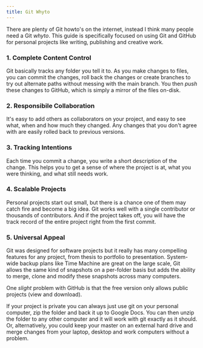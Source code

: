 ```yaml
---
title: Git Whyto
---
```

<p>There are plenty of Git howto's on the internet, instead I think many
people need a Git <em>whyto</em>. This guide is specifically focused on using
Git and GitHub for personal projects like writing, publishing and
creative work.</p>

<h3>1. Complete Content Control</h3>

<p>Git basically tracks any folder you tell it to. As you make changes to
files, you can commit the changes, roll back the changes or create
branches to try out alternate paths without messing with the main
branch. You then <em>push</em> these changes to GitHub, which is simply a
mirror of the files on-disk.</p>

<h3>2. Responsibile Collaboration</h3>

<p>It's easy to add others as collaborators on your project, and easy to
see what, when and how much they changed. Any changes that you don't
agree with are easily rolled back to previous versions.</p>

<h3>3. Tracking Intentions</h3>

<p>Each time you commit a change, you write a short description of the
change. This helps you to get a sense of where the project is at, what
you were thinking, and what still needs work.</p>

<h3>4. Scalable Projects</h3>

<p>Personal projects start out small, but there is a chance one of them
may catch fire and become a big idea. Git works well with a single
contributor or thousands of contributors. And if the project takes
off, you will have the track record of the entire project right from
the first commit.</p>

<h3>5. Universal Appeal</h3>

<p>Git was designed for software projects but it really has many
compelling features for any project, from thesis to portfolio to
presentation. System-wide backup plans like Time Machine are great on
the large scale, Git allows the same kind of snapshots on a
per-folder basis but adds the ability to merge, clone and modify these
snapshots across many computers.</p>

<p>One <em>slight</em> problem with GitHub is that the free version only allows
public projects (view and download).</p>

<p>If your project is private you can always just use git on your
personal computer, zip the folder and back it up to Google Docs. You
can then unzip the folder to any other computer and it will work with
git exactly as it should. Or, alternatively, you could keep your
master on an external hard drive and merge changes from your laptop,
desktop and work computers without a problem.</p>
<div class="blogger-post-footer"><img alt="" height="1" src="https://blogger.googleusercontent.com/tracker/3761776372224414205-5144516467434299754?l=amxor.blogspot.com" width="1" /></div>
